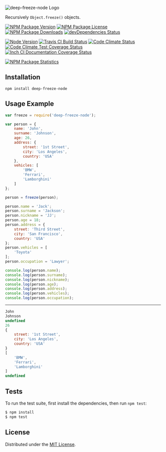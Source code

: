 ![deep-freeze-node Logo][logo]

Recursively `Object.freeze()` objects.

[![NPM Package Version][npm-package-version-badge]][npm-package-url]
[![NPM Package License][npm-package-license-badge]][npm-package-license-url]
[![NPM Package Downloads][npm-package-downloads-badge]][npm-package-url]
[![devDependencies Status][devDependencies-status-badge]][devDependencies-status-page-url]

[![Node Version][node-version-badge]][node-downloads-page-url]
[![Travis CI Build Status][travis-ci-build-status-badge]][travis-ci-build-status-page-url]
[![Code Climate Status][code-climate-status-badge]][code-climate-status-page-url]
[![Code Climate Test Coverage Status][code-climate-test-coverage-status-badge]][code-climate-test-coverage-status-page-url]
[![Inch CI Documentation Coverage Status][inch-ci-documentation-coverage-status-badge]][inch-ci-documentation-coverage-status-page-url]

[![NPM Package Statistics][npm-package-statistics-badge]][npm-package-url]

## Installation

`npm install deep-freeze-node`

## Usage Example

```javascript
var freeze = require('deep-freeze-node');

var person = {
    name: 'John',
    surname: 'Johnson',
    age: 26,
    address: {
        street: '1st Street',
        city: 'Los Angeles',
        country: 'USA'
    },
    vehicles: [
        'BMW',
        'Ferrari',
        'Lamborghini'
    ]
};

person = freeze(person);

person.name = 'Jack';
person.surname = 'Jackson';
person.nickname = 'JJ';
person.age = 18;
person.address = {
    street: 'Third Street',
    city: 'San Francisco',
    country: 'USA'
};
person.vehicles = [
    'Toyota'
];
person.occupation = 'Lawyer';

console.log(person.name);
console.log(person.surname);
console.log(person.nickname);
console.log(person.age);
console.log(person.address);
console.log(person.vehicles);
console.log(person.occupation);
```

***

```javascript
John
Johnson
undefined
26
{ 
    street: '1st Street', 
    city: 'Los Angeles', 
    country: 'USA' 
}
[
    'BMW',
    'Ferrari',
    'Lamborghini'
]
undefined
```

## Tests

To run the test suite, first install the dependencies, then run `npm test`:

```bash
$ npm install
$ npm test
```

## License

Distributed under the [MIT License](LICENSE).

[logo]: https://cldup.com/eoIsKXU7s7.png

[npm-package-url]: https://npmjs.org/package/deep-freeze-node

[npm-package-version-badge]: https://img.shields.io/npm/v/deep-freeze-node.svg?style=flat-square

[npm-package-license-badge]: https://img.shields.io/npm/l/deep-freeze-node.svg?style=flat-square
[npm-package-license-url]: http://opensource.org/licenses/MIT

[npm-package-downloads-badge]: https://img.shields.io/npm/dm/deep-freeze-node.svg?style=flat-square

[devDependencies-status-badge]: https://david-dm.org/AnatoliyGatt/deep-freeze-node/dev-status.svg?style=flat-square
[devDependencies-status-page-url]: https://david-dm.org/AnatoliyGatt/deep-freeze-node#info=devDependencies

[node-version-badge]: https://img.shields.io/node/v/deep-freeze-node.svg?style=flat-square
[node-downloads-page-url]: https://nodejs.org/en/download/

[travis-ci-build-status-badge]: https://img.shields.io/travis/AnatoliyGatt/deep-freeze-node.svg?style=flat-square
[travis-ci-build-status-page-url]: https://travis-ci.org/AnatoliyGatt/deep-freeze-node

[code-climate-status-badge]: https://img.shields.io/codeclimate/github/AnatoliyGatt/deep-freeze-node.svg?style=flat-square
[code-climate-status-page-url]: https://codeclimate.com/github/AnatoliyGatt/deep-freeze-node

[code-climate-test-coverage-status-badge]: https://img.shields.io/codeclimate/coverage/github/AnatoliyGatt/deep-freeze-node.svg?style=flat-square
[code-climate-test-coverage-status-page-url]: https://codeclimate.com/github/AnatoliyGatt/deep-freeze-node/coverage

[inch-ci-documentation-coverage-status-badge]: https://inch-ci.org/github/AnatoliyGatt/deep-freeze-node.svg?style=flat-square
[inch-ci-documentation-coverage-status-page-url]: https://inch-ci.org/github/AnatoliyGatt/deep-freeze-node

[npm-package-statistics-badge]: https://nodei.co/npm/deep-freeze-node.png?downloads=true&downloadRank=true&stars=true